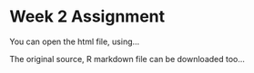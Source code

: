 # Week 2 Assignment

You can open the html file, using...

The original source, R markdown file can be downloaded too...
